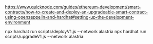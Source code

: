 https://www.quicknode.com/guides/ethereum-development/smart-contracts/how-to-create-and-deploy-an-upgradeable-smart-contract-using-openzeppelin-and-hardhat#setting-up-the-development-environment



npx hardhat run scripts/deployV1.js --network alastria
npx hardhat run scripts/upgradeV1.js --network alastria